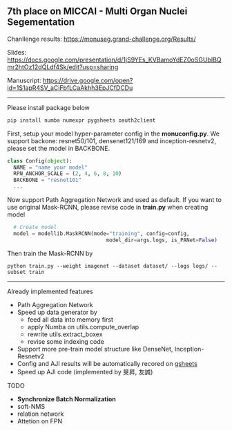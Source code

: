 ## 7th place on MICCAI - Multi Organ Nuclei Segementation
Chanllenge results: https://monuseg.grand-challenge.org/Results/

Slides: https://docs.google.com/presentation/d/1jS9YEs_KVBamoYdEZ0oSGUbIBQmr2htOz12dQLdf4Sk/edit?usp=sharing

Manuscript: https://drive.google.com/open?id=1S1apR4SV_aCiFbfLCaAkhh3EpJCfDCDu

---

Please install package below
```python
pip install numba numexpr pygsheets oauth2client
```

First, setup your model hyper-parameter config in the **monuconfig.py**. We support backone: resnet50/101, densenet121/169 and inception-resnetv2, please set the model in BACKBONE.
```python
class Config(object):
  NAME = "name your model"
  RPN_ANCHOR_SCALE = (2, 4, 6, 8, 10)
  BACKBONE = "resnet101"
  ...
```

Now support Path Aggregation Network and used as default. If you want to use original Mask-RCNN, please revise code in **train.py** when creating model

```python
  # Create model
  model = modellib.MaskRCNN(mode="training", config=config,
                                model_dir=args.logs, is_PANet=False)
```



Then train the Mask-RCNN by
```
python train.py --weight imagenet --dataset dataset/ --logs logs/ --subset train
```

-------
Already implemented features
- Path Aggregation Network
- Speed up data generator by 
  - feed all data into memory first
  - apply Numba on utils.compute_overlap
  - rewrite utils.extract_boxex
  - revise some indexing code
- Support more pre-train model structure like DenseNet, Inception-Resnetv2
- Config and AJI results will be automatically recored on [gsheets](https://docs.google.com/spreadsheets/d/1bsn77IhLudcricP9VXeIycU-S5lByRo3mKUzlYjeFow/edit#gid=0)
- Speed up AJI code (implemented by 旻昇, 友誠)

TODO
- **Synchronize Batch Normalization**
- soft-NMS
- relation network
- Attetion on FPN

